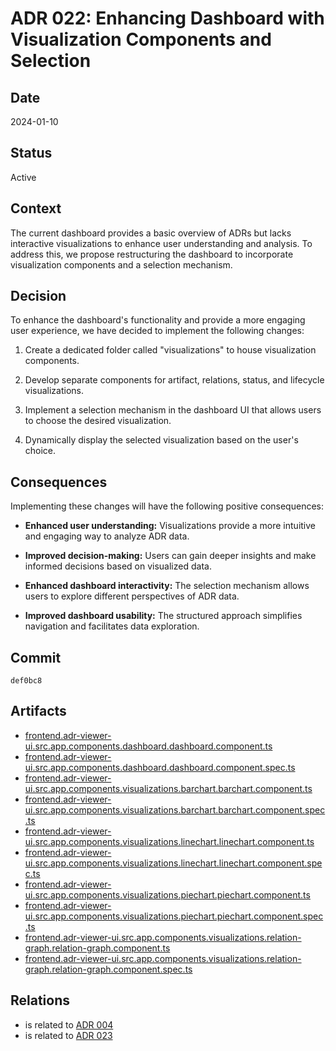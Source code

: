 # ADR 022: Enhancing Dashboard with Visualization Components and Selection

## Date

2024-01-10

## Status

Active

## Context

The current dashboard provides a basic overview of ADRs but lacks interactive visualizations to enhance user understanding and analysis. To address this, we propose restructuring the dashboard to incorporate visualization components and a selection mechanism.

## Decision

To enhance the dashboard's functionality and provide a more engaging user experience, we have decided to implement the following changes:

1. Create a dedicated folder called "visualizations" to house visualization components.

2. Develop separate components for artifact, relations, status, and lifecycle visualizations.

3. Implement a selection mechanism in the dashboard UI that allows users to choose the desired visualization.

4. Dynamically display the selected visualization based on the user's choice.

## Consequences

Implementing these changes will have the following positive consequences:

- **Enhanced user understanding:** Visualizations provide a more intuitive and engaging way to analyze ADR data.

- **Improved decision-making:** Users can gain deeper insights and make informed decisions based on visualized data.

- **Enhanced dashboard interactivity:** The selection mechanism allows users to explore different perspectives of ADR data.

- **Improved dashboard usability:** The structured approach simplifies navigation and facilitates data exploration.

## Commit

`def0bc8`

## Artifacts

- [frontend.adr-viewer-ui.src.app.components.dashboard.dashboard.component.ts](../../frontend/adr-viewer-ui/src/app/components/dashboard/dashboard.component.ts)
- [frontend.adr-viewer-ui.src.app.components.dashboard.dashboard.component.spec.ts](../../frontend/adr-viewer-ui/src/app/components/dashboard/dashboard.component.spec.ts)
- [frontend.adr-viewer-ui.src.app.components.visualizations.barchart.barchart.component.ts](../../frontend/adr-viewer-ui/src/app/components/visualizations/barchart/barchart.component.ts)
- [frontend.adr-viewer-ui.src.app.components.visualizations.barchart.barchart.component.spec.ts](../../frontend/adr-viewer-ui/src/app/components/visualizations/barchart/barchart.component.spec.ts)
- [frontend.adr-viewer-ui.src.app.components.visualizations.linechart.linechart.component.ts](../../frontend/adr-viewer-ui/src/app/components/visualizations/linechart/linechart.component.ts)
- [frontend.adr-viewer-ui.src.app.components.visualizations.linechart.linechart.component.spec.ts](../../frontend/adr-viewer-ui/src/app/components/visualizations/linechart/linechart.component.spec.ts)
- [frontend.adr-viewer-ui.src.app.components.visualizations.piechart.piechart.component.ts](../../frontend/adr-viewer-ui/src/app/components/visualizations/piechart/piechart.component.ts)
- [frontend.adr-viewer-ui.src.app.components.visualizations.piechart.piechart.component.spec.ts](../../frontend/adr-viewer-ui/src/app/components/visualizations/piechart/piechart.component.spec.ts)
- [frontend.adr-viewer-ui.src.app.components.visualizations.relation-graph.relation-graph.component.ts](../../frontend/adr-viewer-ui/src/app/components/visualizations/relation-graph/relation-graph.component.ts)
- [frontend.adr-viewer-ui.src.app.components.visualizations.relation-graph.relation-graph.component.spec.ts](../../frontend/adr-viewer-ui/src/app/components/visualizations/relation-graph/relation-graph.component.spec.ts)


## Relations

- is related to [ADR 004](adr-004.md)
- is related to [ADR 023](adr-023.md)